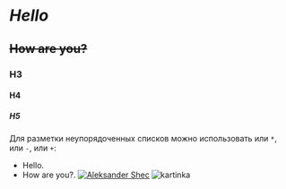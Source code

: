 # **_Hello_**
## ~~How are you?~~
### H3
#### H4
##### H5
Для разметки неупорядоченных списков можно использовать или `*`, или `-`, или `+`:
- Hello.
- How are you?.
[![Aleksander Shec](//placehold.it/400x604)](http://pp.userapi.com/c636028/v636028304/a226/FUB6pXcx9PU.jpg)
![kartinka](http://pp.userapi.com/c636028/v636028304/a226/FUB6pXcx9PU.jpg)
